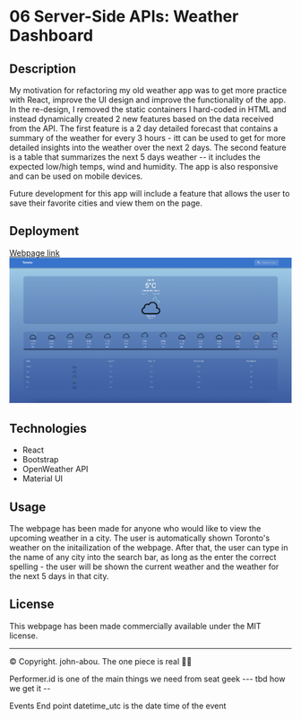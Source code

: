 # 06 Server-Side APIs: Weather Dashboard

## Description
My motivation for refactoring my old weather app was to get more practice with React, improve the UI design and improve the functionality of the app. In the re-design, I removed the static containers I hard-coded in HTML and instead dynamically created 2 new features based on the data received from the API. The first feature is a 2 day detailed forecast that contains a summary of the weather for every 3 hours - itt can be used to get for more detailed insights into the weather over the next 2 days. The second feature is a table that summarizes the next 5 days weather -- it includes the expected low/high temps, wind and humidity. The app is also responsive and can be used on mobile devices.

Future development for this app will include a feature that allows the user to save their favorite cities and view them on the page.


## Deployment
<a href="https://john-abou.github.io/weather-app/">Webpage link</a>
<img src='src/assets/images/weather-app.png'>

## Technologies
* React
* Bootstrap
* OpenWeather API
* Material UI

## Usage
The webpage has been made for anyone who would like to view the upcoming weather in a city. The user is automatically shown Toronto's weather on the initailization of the webpage. After that, the user can type in the name of any city into the search bar, as long as the enter the correct spelling - the user will be shown the current weather and the weather for the next 5 days in that city. 

## License
This webpage has been made commercially available under the MIT license.


- - -
© Copyright. john-abou. The one piece is real 🏴‍☠



Performer.id is one of the main things we need from seat geek --- tbd how we get it -- 

Events End point
datetime_utc is the date time of the event

